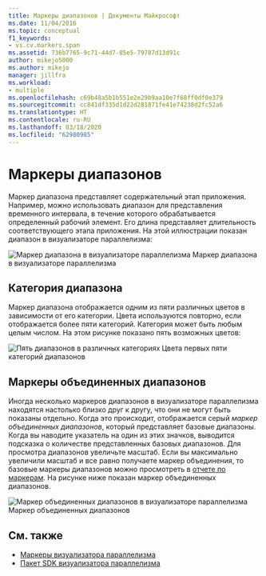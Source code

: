 ```yaml
---
title: Маркеры диапазонов | Документы Майкрософт
ms.date: 11/04/2016
ms.topic: conceptual
f1_keywords:
- vs.cv.markers.span
ms.assetid: 736b7765-9c71-44d7-85e5-79787d13d91c
author: mikejo5000
ms.author: mikejo
manager: jillfra
ms.workload:
- multiple
ms.openlocfilehash: c69b48a5b1b551e2e29b9aa10e7f68ff0df0e379
ms.sourcegitcommit: cc841df335d1d22d281871fe41e74238d2fc52a6
ms.translationtype: HT
ms.contentlocale: ru-RU
ms.lasthandoff: 03/18/2020
ms.locfileid: "62980985"
---
```

# <a name="span-markers"></a>Маркеры диапазонов
Маркер диапазона представляет содержательный этап приложения. Например, можно использовать диапазон для представления временного интервала, в течение которого обрабатывается определенный рабочий элемент. Его длина представляет длительность соответствующего этапа приложения. На этой иллюстрации показан диапазон в визуализаторе параллелизма:

 ![Маркер диапазона в визуализаторе параллелизма](../profiling/media/cvmarkerspan.png "CVMarkerSpan") Маркер диапазона в визуализаторе параллелизма

## <a name="span-category"></a>Категория диапазона
 Маркер диапазона отображается одним из пяти различных цветов в зависимости от его категории. Цвета используются повторно, если отображается более пяти категорий. Категория может быть любым целым числом. На этом рисунке показано пять возможных цветов:

 ![Пять диапазонов в различных категориях](../profiling/media/cvmarkerspancategory.png "CVMarkerSpanCategory") Цвета первых пяти категорий диапазонов

## <a name="span-aggregation-markers"></a>Маркеры объединенных диапазонов
 Иногда несколько маркеров диапазонов в визуализаторе параллелизма находятся настолько близко друг к другу, что они не могут быть показаны отдельно. Когда это происходит, отображается серый *маркер объединенных диапазонов*, который представляет базовые диапазоны. Когда вы наводите указатель на один из этих значков, выводится подсказка о количестве представленных базовых диапазонов. Для просмотра диапазонов увеличьте масштаб. Если вы максимально увеличили масштаб и все равно получаете маркер объединения, то базовые маркеры диапазонов можно просмотреть в [отчете по маркерам](../profiling/markers-report.md). На рисунке ниже показан маркер объединенных диапазонов.

 ![Маркер объединенных диапазонов в визуализаторе параллелизма](../profiling/media/cvmarkerspanaggregate.png "CVMarkerSpanAggregate") Маркер объединенных диапазонов

## <a name="see-also"></a>См. также
- [Маркеры визуализатора параллелизма](../profiling/concurrency-visualizer-markers.md)
- [Пакет SDK визуализатора параллелизма](../profiling/concurrency-visualizer-sdk.md)